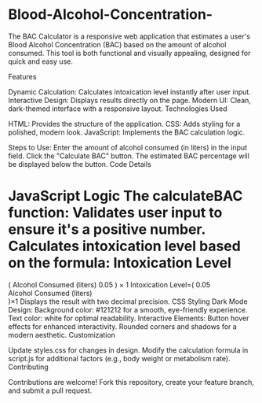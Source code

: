 # Blood-Alcohol-Concentration-
The BAC Calculator is a responsive web application that estimates a user's Blood Alcohol Concentration (BAC) based on the amount of alcohol consumed. This tool is both functional and visually appealing, designed for quick and easy use.

Features

Dynamic Calculation: Calculates intoxication level instantly after user input.
Interactive Design: Displays results directly on the page.
Modern UI: Clean, dark-themed interface with a responsive layout.
Technologies Used

HTML: Provides the structure of the application.
CSS: Adds styling for a polished, modern look.
JavaScript: Implements the BAC calculation logic.

Steps to Use:
Enter the amount of alcohol consumed (in liters) in the input field.
Click the "Calculate BAC" button.
The estimated BAC percentage will be displayed below the button.
Code Details

JavaScript Logic
The calculateBAC function:
Validates user input to ensure it's a positive number.
Calculates intoxication level based on the formula:
Intoxication Level
=
(
Alcohol Consumed (liters)
0.05
)
×
1
Intoxication Level=( 
0.05
Alcohol Consumed (liters)
​	
 )×1
Displays the result with two decimal precision.
CSS Styling
Dark Mode Design:
Background color: #121212 for a smooth, eye-friendly experience.
Text color: white for optimal readability.
Interactive Elements:
Button hover effects for enhanced interactivity.
Rounded corners and shadows for a modern aesthetic.
Customization

Update styles.css for changes in design.
Modify the calculation formula in script.js for additional factors (e.g., body weight or metabolism rate).
Contributing

Contributions are welcome! Fork this repository, create your feature branch, and submit a pull request.


